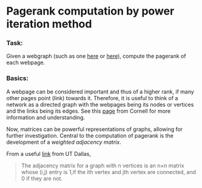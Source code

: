 Pagerank computation by power iteration method
========

### Task:

Given a webgraph (such as one [here](https://github.com/vineethshankar/pagerank/blob/master/togit/submission/data0.dat) or [here](https://github.com/vineethshankar/pagerank/blob/master/togit/submission/data1.dat)), compute the pagerank of each webpage.

### Basics:

A webpage can be considered important and thus of a higher rank, if many other pages point (link) towards it. Therefore, it is useful to think of a network as a directed graph with the webpages being its nodes or vertices and the links being its edges. See this [page](http://www.math.cornell.edu/~mec/Winter2009/RalucaRemus/Lecture3/lecture3.html) from Cornell for more information and understanding.

Now, matrices can be powerful representations of graphs, allowing for further investigation. Central to the computation of pagerank is the development of a *weighted adjacency matrix*.

From a useful [link](http://www.utdallas.edu/~jwz120030/Teaching/PastCoursesUMBC/M221HS06/ProjectFiles/Adjacency.pdf) from UT Dallas,
>The adjacency matrix for a graph with n vertices is an n×n matrix whose (i,j) entry is 1,if the ith vertex and jth vertex are connected, and 0 if they are not.
